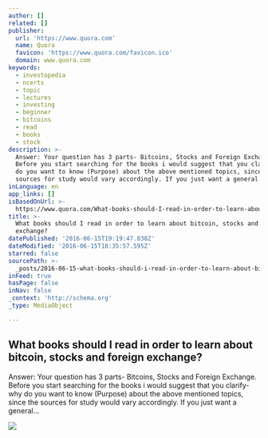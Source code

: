 ```yaml
---
author: []
related: []
publisher:
  url: 'https://www.quora.com'
  name: Quora
  favicon: 'https://www.quora.com/favicon.ico'
  domain: www.quora.com
keywords:
  - investopedia
  - ncerts
  - topic
  - lectures
  - investing
  - beginner
  - bitcoins
  - read
  - books
  - stock
description: >-
  Answer: Your question has 3 parts- Bitcoins, Stocks and Foreign Exchange.
  Before you start searching for the books i would suggest that you clarify- why
  do you want to know (Purpose) about the above mentioned topics, since the
  sources for study would vary accordingly. If you just want a general...
inLanguage: en
app_links: []
isBasedOnUrl: >-
  https://www.quora.com/What-books-should-I-read-in-order-to-learn-about-bitcoin-stocks-and-foreign-exchange
title: >-
  What books should I read in order to learn about bitcoin, stocks and foreign
  exchange?
datePublished: '2016-06-15T19:19:47.838Z'
dateModified: '2016-06-15T18:35:57.595Z'
starred: false
sourcePath: >-
  _posts/2016-06-15-what-books-should-i-read-in-order-to-learn-about-bitcoin-st.md
inFeed: true
hasPage: false
inNav: false
_context: 'http://schema.org'
_type: MediaObject

---
```

<article style=""><h1>What books should I read in order to learn about bitcoin, stocks and foreign exchange?</h1><p>Answer: Your question has 3 parts- Bitcoins, Stocks and Foreign Exchange. Before you start searching for the books i would suggest that you clarify- why do you want to know (Purpose) about the above mentioned topics, since the sources for study would vary accordingly. If you just want a general...</p><img src="https://qsf.is.quoracdn.net/-images.new_grid.fb_share_default.pnge6dde9cfa6e03c43.png" /></article>